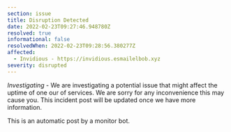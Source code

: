 ```yaml
---
section: issue
title: Disruption Detected
date: 2022-02-23T09:27:46.948780Z
resolved: true
informational: false
resolvedWhen: 2022-02-23T09:28:56.380277Z
affected:
  - Invidious - https://invidious.esmailelbob.xyz
severity: disrupted
---
```

*Investigating* - We are investigating a potential issue that might affect the uptime of one our of services. We are sorry for any inconvenience this may cause you. This incident post will be updated once we have more information.

This is an automatic post by a monitor bot.
        